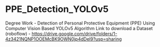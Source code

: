 # PPE_Detection_YOLOv5
Degree Work - Detection of Personal Protective Equipment (PPE) Using Computer Vision Based YOLOv5 Algorithm
Link to download a Dataset (roboflow) - https://drive.google.com/drive/folders/1-4z3421NQNP1OOEMcBK9OWN0jp4dDel9?usp=sharing
